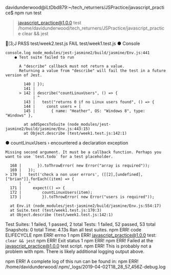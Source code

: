 davidunderwood@iLtDbd879:~/tech_returners/JSPractice/javascript_practice$ npm run test

> javascript_practice@1.0.0 test /home/davidunderwood/tech_returners/JSPractice/javascript_practice
> clear && jest

[3;J
 PASS  test/week2.test.js
 FAIL  test/week1.test.js
  ● Console

    console.log node_modules/jest-jasmine2/build/jasmine/Env.js:441
        ● Test suite failed to run
      
          A "describe" callback must not return a value.
          Returning a value from "describe" will fail the test in a future version of Jest.
      
            140 | });
            141 | 
          > 142 | describe("countLinuxUsers", () => {
                | ^
            143 |   test("returns 0 if no Linux users found", () => {
            144 |     const users = [
            145 |       { name: "Heather", OS: "Windows 8", type: "Windows" },
      
            at addSpecsToSuite (node_modules/jest-jasmine2/build/jasmine/Env.js:443:15)
            at Object.describe (test/week1.test.js:142:1)
      

  ● countLinuxUsers › encountered a declaration exception

    Missing second argument. It must be a callback function. Perhaps you want to use `test.todo` for a test placeholder.

      168 |       }).toThrowError( new Error("array is required"));
      169 |   });
    > 170 |   test('check a non user errors', ([[2],[undefined],["brian"]].forEach((item) => {
          |   ^
      171 |     expect(() => { 
      172 |         countLinuxUsers(item);
      173 |         }).toThrowError( new Error("users is required"));

      at Env.it (node_modules/jest-jasmine2/build/jasmine/Env.js:554:17)
      at Suite.test (test/week1.test.js:170:3)
      at Object.describe (test/week1.test.js:142:1)

Test Suites: 1 failed, 1 passed, 2 total
Tests:       1 failed, 52 passed, 53 total
Snapshots:   0 total
Time:        4.13s
Ran all test suites.
npm ERR! code ELIFECYCLE
npm ERR! errno 1
npm ERR! javascript_practice@1.0.0 test: `clear && jest`
npm ERR! Exit status 1
npm ERR! 
npm ERR! Failed at the javascript_practice@1.0.0 test script.
npm ERR! This is probably not a problem with npm. There is likely additional logging output above.

npm ERR! A complete log of this run can be found in:
npm ERR!     /home/davidunderwood/.npm/_logs/2019-04-02T18_28_57_456Z-debug.log

